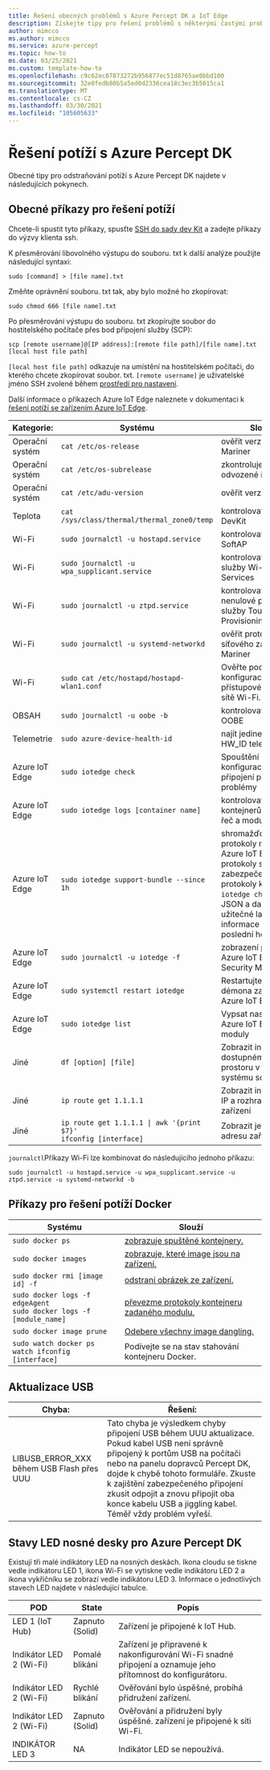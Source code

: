 ```yaml
---
title: Řešení obecných problémů s Azure Percept DK a IoT Edge
description: Získejte tipy pro řešení problémů s některými častými problémy s Azure Percept DK.
author: mimcco
ms.author: mimcco
ms.service: azure-percept
ms.topic: how-to
ms.date: 03/25/2021
ms.custom: template-how-to
ms.openlocfilehash: c9c62ec07873272b956877ec51d8765ae0bbd100
ms.sourcegitcommit: 32e0fedb80b5a5ed0d2336cea18c3ec3b5015ca1
ms.translationtype: MT
ms.contentlocale: cs-CZ
ms.lasthandoff: 03/30/2021
ms.locfileid: "105605633"
---
```

# <a name="azure-percept-dk-troubleshooting"></a>Řešení potíží s Azure Percept DK

Obecné tipy pro odstraňování potíží s Azure Percept DK najdete v následujících pokynech.

## <a name="general-troubleshooting-commands"></a>Obecné příkazy pro řešení potíží

Chcete-li spustit tyto příkazy, spusťte [SSH do sady dev Kit](./how-to-ssh-into-percept-dk.md) a zadejte příkazy do výzvy klienta ssh.

K přesměrování libovolného výstupu do souboru. txt k další analýze použijte následující syntaxi:

```console
sudo [command] > [file name].txt
```

Změňte oprávnění souboru. txt tak, aby bylo možné ho zkopírovat:

```console
sudo chmod 666 [file name].txt
```

Po přesměrování výstupu do souboru. txt zkopírujte soubor do hostitelského počítače přes bod připojení služby (SCP):

```console
scp [remote username]@[IP address]:[remote file path]/[file name].txt [local host file path]
```

```[local host file path]``` odkazuje na umístění na hostitelském počítači, do kterého chcete zkopírovat soubor. txt. ```[remote username]``` je uživatelské jméno SSH zvolené během [prostředí pro nastavení](./quickstart-percept-dk-set-up.md).

Další informace o příkazech Azure IoT Edge naleznete v dokumentaci k [řešení potíží se zařízením Azure IoT Edge](../iot-edge/troubleshoot.md).

|Kategorie:         |Systému                    |Slouží                  |
|------------------|----------------------------|---------------------------|
|Operační systém                |```cat /etc/os-release```         |ověřit verzi image Mariner |
|Operační systém                |```cat /etc/os-subrelease```      |zkontroluje verzi odvozené image. |
|Operační systém                |```cat /etc/adu-version```        |ověřit verzi ADU |
|Teplota       |```cat /sys/class/thermal/thermal_zone0/temp``` |kontrolovat teplotu DevKit |
|Wi-Fi             |```sudo journalctl -u hostapd.service``` |kontrolovat protokoly SoftAP|
|Wi-Fi             |```sudo journalctl -u wpa_supplicant.service``` |kontrolovat protokoly služby Wi-Fi Services |
|Wi-Fi             |```sudo journalctl -u ztpd.service```  |kontrolovat Wi-Fi nenulové protokoly služby Touch Provisioning |
|Wi-Fi             |```sudo journalctl -u systemd-networkd``` |ověřit protokoly síťového zásobníku Mariner |
|Wi-Fi             |```sudo cat /etc/hostapd/hostapd-wlan1.conf``` |Ověřte podrobnosti konfigurace přístupového bodu sítě Wi-Fi. |
|OBSAH              |```sudo journalctl -u oobe -b```       |kontrolovat protokoly OOBE |
|Telemetrie         |```sudo azure-device-health-id```      |najít jedinečnou HW_ID telemetrie |
|Azure IoT Edge          |```sudo iotedge check```          |Spouštění kontrol konfigurace a připojení pro běžné problémy |
|Azure IoT Edge          |```sudo iotedge logs [container name]``` |kontrolovat protokoly kontejnerů, jako jsou řeč a moduly Vision |
|Azure IoT Edge          |```sudo iotedge support-bundle --since 1h``` |shromažďovat protokoly modulů, Azure IoT Edge protokoly správce zabezpečení, protokoly kontejnerů, ```iotedge check``` výstup JSON a další užitečné ladicí informace za poslední hodinu |
|Azure IoT Edge          |```sudo journalctl -u iotedge -f``` |zobrazení protokolů Azure IoT Edge Security Manager |
|Azure IoT Edge          |```sudo systemctl restart iotedge``` |Restartujte proces démona zabezpečení Azure IoT Edge. |
|Azure IoT Edge          |```sudo iotedge list```           |Vypsat nasazené Azure IoT Edge moduly |
|Jiné             |```df [option] [file]```          |Zobrazit informace o dostupném/celkovém prostoru v zadaném systému souborů |
|Jiné             |`ip route get 1.1.1.1`        |Zobrazit informace o IP a rozhraních zařízení |
|Jiné             |<code>ip route get 1.1.1.1 &#124; awk '{print $7}'</code> <br> `ifconfig [interface]` |Zobrazit jenom IP adresu zařízení |


```journalctl```Příkazy Wi-Fi lze kombinovat do následujícího jednoho příkazu:

```console
sudo journalctl -u hostapd.service -u wpa_supplicant.service -u ztpd.service -u systemd-networkd -b
```

## <a name="docker-troubleshooting-commands"></a>Příkazy pro řešení potíží Docker

|Systému                        |Slouží                  |
|--------------------------------|---------------------------|
|```sudo docker ps``` |[zobrazuje spuštěné kontejnery.](https://docs.docker.com/engine/reference/commandline/ps/) |
|```sudo docker images``` |[zobrazuje, které image jsou na zařízení.](https://docs.docker.com/engine/reference/commandline/images/)|
|```sudo docker rmi [image id] -f``` |[odstraní obrázek ze zařízení.](https://docs.docker.com/engine/reference/commandline/rmi/) |
|```sudo docker logs -f edgeAgent``` <br> ```sudo docker logs -f [module_name]``` |[převezme protokoly kontejneru zadaného modulu.](https://docs.docker.com/engine/reference/commandline/logs/) |
|```sudo docker image prune``` |[Odebere všechny image dangling.](https://docs.docker.com/engine/reference/commandline/image_prune/) |
|```sudo watch docker ps``` <br> ```watch ifconfig [interface]``` |Podívejte se na stav stahování kontejneru Docker. |

## <a name="usb-updates"></a>Aktualizace USB

|Chyba:                                    |Řešení:                                               |
|------------------------------------------|--------------------------------------------------------|
|LIBUSB_ERROR_XXX během USB Flash přes UUU |Tato chyba je výsledkem chyby připojení USB během UUU aktualizace. Pokud kabel USB není správně připojený k portům USB na počítači nebo na panelu dopravců Percept DK, dojde k chybě tohoto formuláře. Zkuste k zajištění zabezpečeného připojení zkusit odpojit a znovu připojit oba konce kabelu USB a jiggling kabel. Téměř vždy problém vyřeší. |

## <a name="azure-percept-dk-carrier-board-led-states"></a>Stavy LED nosné desky pro Azure Percept DK

Existují tři malé indikátory LED na nosných deskách. Ikona cloudu se tiskne vedle indikátoru LED 1, ikona Wi-Fi se vytiskne vedle indikátoru LED 2 a ikona vykřičníku se zobrazí vedle indikátoru LED 3. Informace o jednotlivých stavech LED najdete v následující tabulce.

|POD             |State      |Popis                      |
|----------------|-----------|---------------------------------|
|LED 1 (IoT Hub) |Zapnuto (Solid) |Zařízení je připojené k IoT Hub. |
|Indikátor LED 2 (Wi-Fi)   |Pomalé blikání |Zařízení je připravené k nakonfigurování Wi-Fi snadné připojení a oznamuje jeho přítomnost do konfigurátoru. |
|Indikátor LED 2 (Wi-Fi)   |Rychlé blikání |Ověřování bylo úspěšné, probíhá přidružení zařízení. |
|Indikátor LED 2 (Wi-Fi)   |Zapnuto (Solid) |Ověřování a přidružení byly úspěšné. zařízení je připojené k síti Wi-Fi. |
|INDIKÁTOR LED 3           |NA         |Indikátor LED se nepoužívá. |